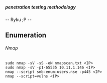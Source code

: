 ##### penetration testing methodology
 -- Ryku ;P -- 
 
 ## Enumeration
 ###### Nmap
 ```
 sudo nmap -sV -sS -oN nmapscan.txt <IP>
 sudo nmap -sV -p1-65535 10.11.1.146 <IP>
 nmap --script smb-enum-users.nse -p445 <IP>
 nmap --script=vulns <IP>
 ```
 
